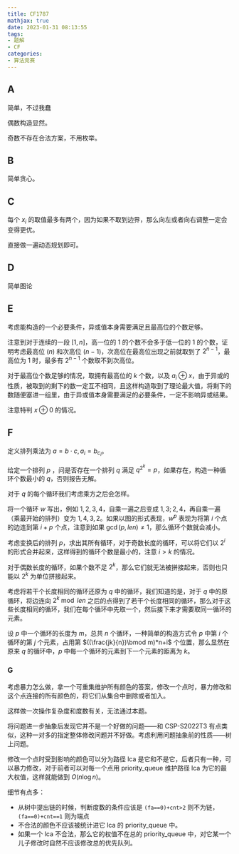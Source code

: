```yaml
---
title: CF1787
mathjax: true
date: 2023-01-31 08:13:55
tags:
- 题解
- CF
categories:
- 算法竞赛
---
```


## A

简单，不过我蠢

偶数构造显然。

奇数不存在合法方案，不用枚举。

## B

简单贪心。

## C

每个 $x_i$ 的取值最多有两个，因为如果不取到边界，那么向左或者向右调整一定会变得更优。

直接做一遍动态规划即可。

## D

简单图论

## E

考虑能构造的一个必要条件，异或值本身需要满足且最高位的个数足够。

注意到对于连续的一段 $[1,n]$，高一位的 $1$ 的个数不会多于低一位的 $1$ 的个数，证明考虑最高位 ($n$) 和次高位 ($n-1$)，次高位在最高位出现之前就取到了 $2^{n-1}$，最高位为 $1$ 时，最多有 $2^{n-1}$ 个数取不到次高位。

对于最高位个数足够的情况，取拥有最高位的 $k$ 个数，以及 $a_i\oplus x$，由于异或的性质，被取到的剩下的数一定互不相同，且这样构造取到了理论最大值，将剩下的数随便塞进一组里，由于异或值本身需要满足的必要条件，一定不影响异或结果。

注意特判 $x\oplus0$ 的情况。

## F

定义排列乘法为 $a=b\cdot c,a_i=b_{c_i}$。

给定一个排列 $p$ ，问是否存在一个排列 $q$ 满足 $q^{2^k}=p$，如果存在，构造一种循环个数最小的 $q$，否则报告无解。

对于 $q$ 的每个循环我们考虑乘方之后会怎样。

将一个循环 $w$ 写出，例如 $1,2,3,4$，自乘一遍之后变成 $1,3;2,4$，再自乘一遍（乘最开始的排列）变为 $1,4,3,2$。如果以图的形式表现，$w^p$ 表现为将第 $i$ 个点的边连到第 $i+p$ 个点，注意到如果 $\gcd(p,len)\ne 1$，那么循环个数就会减小。

考虑变换后的排列 $p$，求出其所有循环，对于奇数长度的循环，可以将它们以 $2^i$ 的形式合并起来，这样得到的循环个数是最小的，注意 $i>k$ 的情况。

对于偶数长度的循环，如果个数不足 $2^k$，那么它们就无法被拼接起来，否则也只能以 $2^k$ 为单位拼接起来。

考虑将若干个长度相同的循环还原为 $q$ 中的循环，我们知道的是，对于 $q$ 中的原循环，将边连向 $2^k\bmod len$ 之后的点得到了若干个长度相同的循环，那么对于这些长度相同的循环，我们在每个循环中先取一个，然后接下来才需要取同一循环的元素。

设 $p$ 中一个循环的长度为 $m$，总共 $n$ 个循环，一种简单的构造方式令 $p$ 中第 $i$ 个循环的第 $j$ 个元素，占用第 $((\frac{jk}{n})\bmod m)*n+i$ 个位置，那么显然在原来 $q$ 的循环中，$p$ 中每一个循环的元素到下一个元素的距离为 $k$。

### G

考虑暴力怎么做，拿一个可重集维护所有颜色的答案，修改一个点时，暴力修改和这个点连接的所有颜色的，将它们从集合中删除或者加入。

这样做一次操作复杂度和度数有关，无法通过本题。

将问题进一步抽象后发现它并不是一个好做的问题——和 CSP-S2022T3 有点类似，这种一对多的指定整体修改问题并不好做。考虑利用问题抽象前的性质——树上问题。

修改一个点时受到影响的颜色可以分为路径 lca 是它和不是它，后者只有一种，可以暴力修改，对于前者可以对每一个点用 priority_queue 维护路径 lca 为它的最大权值，这样就能做到 $O(n\log n)$。

细节有点多：

- 从树中提出链的时候，判断度数的条件应该是 `(fa==0)+cnt>2` 则不为链，`(fa==0)+cnt==1` 则为端点
- 不合法的颜色不应该被统计进它 lca 的 priority_queue 中。
- 如果一个 lca 不合法，那么它的权值不在总的 priority_queue 中，对它某一个儿子修改时自然不应该修改总的优先队列。

